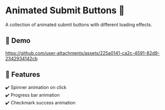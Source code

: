 # Animated Submit Buttons 🚀  

A collection of animated submit buttons with different loading effects.  

## 🌟 Demo  

https://github.com/user-attachments/assets/225a0141-ca2c-4591-82d9-2342934142cb



## 🎨 Features  
✔️ Spinner animation on click  
✔️ Progress bar animation  
✔️ Checkmark success animation  


